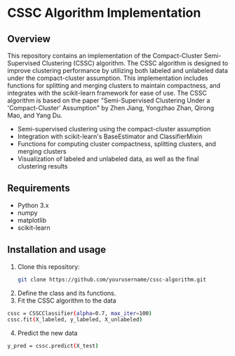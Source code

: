 # CSSC Algorithm Implementation

## Overview

This repository contains an implementation of the Compact-Cluster Semi-Supervised Clustering (CSSC) algorithm. The CSSC algorithm is designed to improve clustering performance by utilizing both labeled and unlabeled data under the compact-cluster assumption. This implementation includes functions for splitting and merging clusters to maintain compactness, and integrates with the scikit-learn framework for ease of use.
The CSSC algorithm is based on the paper "Semi-Supervised Clustering Under a 'Compact-Cluster' Assumption" by Zhen Jiang, Yongzhao Zhan, Qirong Mao, and Yang Du.

- Semi-supervised clustering using the compact-cluster assumption
- Integration with scikit-learn's BaseEstimator and ClassifierMixin
- Functions for computing cluster compactness, splitting clusters, and merging clusters
- Visualization of labeled and unlabeled data, as well as the final clustering results

## Requirements

- Python 3.x
- numpy
- matplotlib
- scikit-learn

## Installation and usage

1. Clone this repository:
   ```bash
   git clone https://github.com/yourusername/cssc-algorithm.git
2. Define the class and its functions. 
3. Fit the CSSC algorithm to the data
  ```bash
  cssc = CSSCClassifier(alpha=0.7, max_iter=100)
  cssc.fit(X_labeled, y_labeled, X_unlabeled)
   ```
4. Predict the new data
  ```bash
  y_pred = cssc.predict(X_test)

